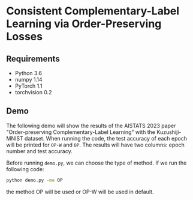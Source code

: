 # Consistent Complementary-Label Learning via Order-Preserving Losses

## Requirements
- Python 3.6
- numpy 1.14
- PyTorch 1.1
- torchvision 0.2

## Demo
The following demo will show the results of the AISTATS 2023 paper "Order-preserving Complementary-Label Learning" with the Kuzushiji-MNIST dataset. When running the code, the test accuracy of each epoch will be printed for `OP-W` and `OP`. The results will have two columns: epoch number and test accuracy.


Before running `demo.py`, we can choose the type of method. If we run the following code:

```bash
python demo.py -me OP 
```
the method OP will be used or OP-W will be used in default.
